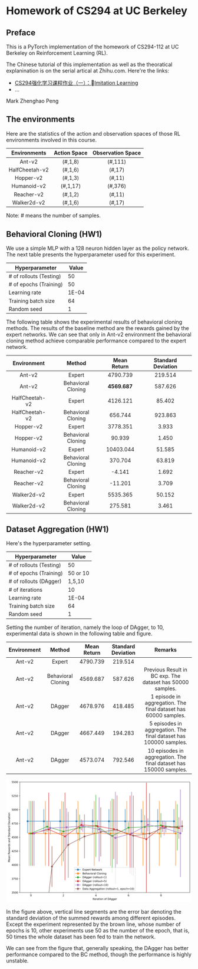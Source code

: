 # Homework of CS294 at UC Berkeley

## Preface

This is a PyTorch implementation of the homework of CS294-112 at UC Berkeley on Reinforcement Learning (RL).

The Chinese tutorial of this implementation as well as the theoratical explanination is on the serial artical at Zhihu.com. Here're the links:

* [CS294强化学习课程作业（一）：Imitation Learning](https://zhuanlan.zhihu.com/p/55397927)
* ...

Mark Zhenghao Peng


## The environments

Here are the statistics of the action and observation spaces of those RL environments involved in this course.

|Environments|Action Space|Observation Space|
|:---:|:---:|:---:|
|Ant-v2|(#,1,8)|(#,111)|
|HalfCheetah-v2|(#,1,6)|(#,17)|
|Hopper-v2|(#,1,3)|(#,11)|
|Humanoid-v2|(#,1,17)|(#,376)|
|Reacher-v2|(#,1,2)|(#,11)|
|Walker2d-v2|(#,1,6)|(#,17)|

Note: # means the number of samples.

## Behavioral Cloning (HW1)

We use a simple MLP with a 128 neuron hidden layer as the policy network. The next table presents the hyperparameter used for this experiment.

| Hyperparameter       | Value |
|----------------------|-------|
| # of rollouts (Testing) | 50    |
| # of epochs (Training)   | 50    |
| Learning rate        | 1E-04 |
| Training batch size  | 64    |
| Random seed          | 1     |

The following table shows the experimental results of behavioral cloning methods. The results of the baseline method are the rewards gained by the expert networks. We can see that only in Ant-v2 environment the behavioral cloning method achieve comparable performance compared to the expert network.

| Environment    | Method             | Mean Return | Standard Deviation |
|:----------------:|:--------------------:|:-------------:|:--------------------:|
| Ant-v2         | Expert           |  4790.739    | 219.514           |
|  Ant-v2               | Behavioral Cloning |  **4569.687**    | 587.626            |
| HalfCheetah-v2 | Expert           | 4126.121    | 85.402             |
|  HalfCheetah-v2              | Behavioral Cloning | 656.744     | 923.863            |
| Hopper-v2      | Expert           | 3778.351    | 3.933              |
|  Hopper-v2              | Behavioral Cloning | 90.939      | 1.450              |
| Humanoid-v2    | Expert           | 10403.044   | 51.585             |
|  Humanoid-v2              | Behavioral Cloning | 370.704     | 63.819             |
| Reacher-v2     | Expert           | -4.141      | 1.692              |
|  Reacher-v2              | Behavioral Cloning | -11.201     | 3.709              |
| Walker2d-v2    | Expert           | 5535.365    | 50.152             |
|   Walker2d-v2             | Behavioral Cloning | 275.581     | 3.461              |

## Dataset Aggregation (HW1)

Here's the hyperparameter setting.

| Hyperparameter       | Value |
|----------------------|-------|
| # of rollouts (Testing) | 50    |
| # of epochs (Training)   | 50 or 10    |
| # of rollouts (DAgger) | 1,5,10 |
| # of iterations | 10 |
| Learning rate        | 1E-04 |
| Training batch size  | 64    |
| Random seed          | 1     |

Setting the number of iteration, namely the loop of DAgger, to 10, experimental data is shown in the following table and figure.

| Environment    | Method            | Mean Return | Standard Deviation | Remarks |
|:----------------:|:--------------------:|:-------------:|:--------------------:|:----------:|
| Ant-v2         | Expert       | 4790.739    | 219.514            | |
|  Ant-v2               | Behavioral Cloning | 4569.687    | 587.626            | Previous Result in BC exp. The dataset has 50000 samples.|
| Ant-v2        | DAgger | 4678.976 | 418.485 | 1 episode in aggregation. The final dataset has 60000 samples.|
| Ant-v2        | DAgger | 4667.449 | 194.283 | 5 episodes in aggregation. The final dataset has 100000 samples.|
| Ant-v2        | DAgger | 4573.074| 792.546| 10 episodes in aggregation. The final dataset has 150000 samples. |

![](fig/hw1-1.png)

In the figure above, vertical line segments are the error bar denoting the standard deviation of the summed rewards among different episodes. Except the experiment represented by the brown line, whose number of epochs is 10, other experiments use 50 as the number of the epoch, that is, 50 times the whole dataset has been fed to train the network.

We can see from the figure that, generally speaking, the DAgger has better performance compared to the BC method, though the performance is highly unstable.
